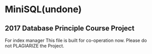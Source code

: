 ﻿# MiniSQL(undone) 
## 2017 Database Principle Course Project
For index manager
This file is built for co-operation now. Please do not PLAGIARIZE the Project. 
